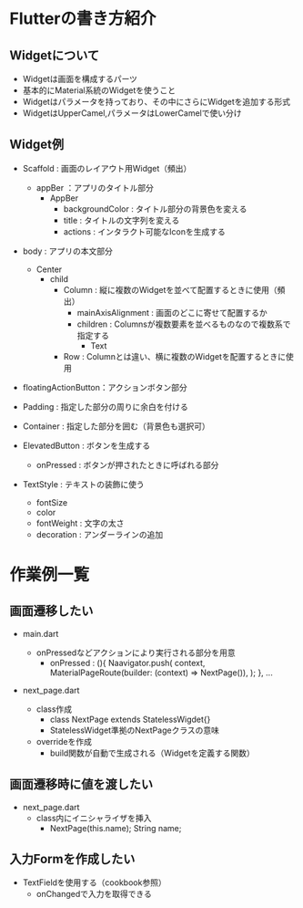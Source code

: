 # Flutterの書き方紹介

## Widgetについて
- Widgetは画面を構成するパーツ
- 基本的にMaterial系統のWidgetを使うこと
- Widgetはパラメータを持っており、その中にさらにWidgetを追加する形式
- WidgetはUpperCamel,パラメータはLowerCamelで使い分け

## Widget例
- Scaffold : 画面のレイアウト用Widget（頻出）
    - appBer ：アプリのタイトル部分
        - AppBer
            - backgroundColor : タイトル部分の背景色を変える
            - title : タイトルの文字列を変える
            - actions : インタラクト可能なIconを生成する
 - body : アプリの本文部分
    - Center
        - child
            - Column : 縦に複数のWidgetを並べて配置するときに使用（頻出）
                - mainAxisAlignment : 画面のどこに寄せて配置するか
                - children : Columnsが複数要素を並べるものなので複数系で指定する
                    - Text
            - Row : Columnとは違い、横に複数のWidgetを配置するときに使用
 - floatingActionButton：アクションボタン部分

- Padding : 指定した部分の周りに余白を付ける
- Container : 指定した部分を囲む（背景色も選択可）
- ElevatedButton : ボタンを生成する
    - onPressed : ボタンが押されたときに呼ばれる部分
- TextStyle : テキストの装飾に使う
    - fontSize
    - color
    - fontWeight : 文字の太さ
    - decoration : アンダーラインの追加

# 作業例一覧

## 画面遷移したい
- main.dart
    - onPressedなどアクションにより実行される部分を用意
        - onPressed : (){
            Naavigator.push(
                context,
                MaterialPageRoute(builder: (context) => NextPage()),
            );
        }, ... 

- next_page.dart
    - class作成
        - class NextPage extends StatelessWigdet{}
        - StatelessWidget準拠のNextPageクラスの意味
    - overrideを作成
        - build関数が自動で生成される（Widgetを定義する関数）

## 画面遷移時に値を渡したい
- next_page.dart
    - class内にイニシャライザを挿入
        - NextPage(this.name);
          String name;

## 入力Formを作成したい
- TextFieldを使用する（cookbook参照）
    - onChangedで入力を取得できる

